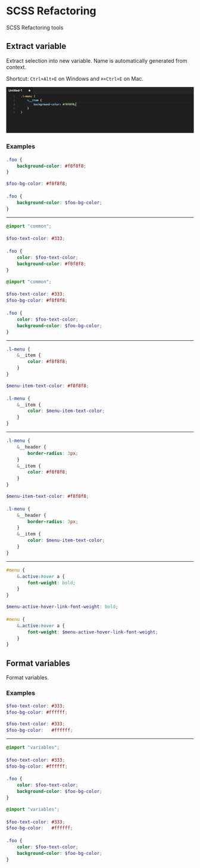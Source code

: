# SCSS Refactoring

SCSS Refactoring tools

## Extract variable

Extract selection into new variable. Name is automatically generated from context.

Shortcut: `Ctrl+Alt+E` on Windows and `⌘+Ctrl+E` on Mac.

![preview](preview.gif)

### Examples

```scss
.foo {
    background-color: #f8f8f8;
}
```
```scss
$foo-bg-color: #f8f8f8;

.foo {
    background-color: $foo-bg-color;
}
```

***

```scss
@import "common";

$foo-text-color: #333;

.foo {
    color: $foo-text-color;
    background-color: #f8f8f8;
}
```
```scss
@import "common";

$foo-text-color: #333;
$foo-bg-color: #f8f8f8;

.foo {
    color: $foo-text-color;
    background-color: $foo-bg-color;
}
```

***

```scss
.l-menu {
    &__item {
        color: #f8f8f8;
    }
}
```
```scss
$menu-item-text-color: #f8f8f8;

.l-menu {
    &__item {
        color: $menu-item-text-color;
    }
}
```

***

```scss
.l-menu {
    &__header {
        border-radius: 3px;
    }
    &__item {
        color: #f8f8f8;
    }
}
```
```scss
$menu-item-text-color: #f8f8f8;

.l-menu {
    &__header {
        border-radius: 3px;
    }
    &__item {
        color: $menu-item-text-color;
    }
}
```

***

```scss
#menu {
    &.active:hover a {
        font-weight: bold;
    }
}
```
```scss
$menu-active-hover-link-font-weight: bold;

#menu {
    &.active:hover a {
        font-weight: $menu-active-hover-link-font-weight;
    }
}
```

## Format variables

Format variables.

### Examples

```scss
$foo-text-color: #333;
$foo-bg-color: #ffffff;
```
```scss
$foo-text-color: #333;
$foo-bg-color:   #ffffff;
```

***

```scss
@import "variables";

$foo-text-color: #333;
$foo-bg-color: #ffffff;

.foo {
    color: $foo-text-color;
    background-color: $foo-bg-color;
}
```
```scss
@import "variables";

$foo-text-color: #333;
$foo-bg-color:   #ffffff;

.foo {
    color: $foo-text-color;
    background-color: $foo-bg-color;
}
```
